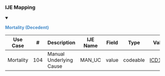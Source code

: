 ### IJE Mapping

<style>
 .context-menu {cursor: context-menu; color: #438bca;}
 .context-menu:hover {opacity: 0.5;}
</style>
<details open>

<summary>

<strong class='context-menu'> Mortality (Decedent) </strong>

</summary>
<table class='grid'>
<thead>
  <tr>
    <th style='text-align: center'><strong>Use Case</strong></th>
    <th><strong>#</strong></th>
    <th><strong>Description</strong></th>
    <th><strong>IJE Name</strong></th>
    <th><strong>Field</strong></th>
    <th><strong>Type</strong></th>
    <th><strong>Value Set/Comments</strong></th>
  </tr>
</thead>
<tbody>
<tr>
  <td style='text-align: center'>Mortality</td>
  <td>104</td>
  <td>Manual Underlying Cause </td>
  <td>MAN_UC</td>
  <td>value</td>
  <td>codeable</td>
  <td><a href='ValueSet-vrdr-icd10-causes-of-death-vs.html'>ICD10CausesOfDeathVS</a></td>
</tr>

</tbody>
</table>

</details>
<p></p>

